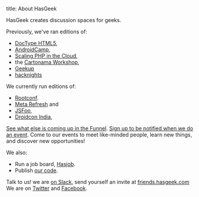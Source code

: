 title: About HasGeek

HasGeek creates discussion spaces for geeks.

Previously, we've ran editions of:

* [DocType HTML5](http://www.doctypehtml5.in/),
* [AndroidCamp](https://androidcamp.hasgeek.com/),
* [Scaling PHP in the Cloud](https://phpcloud.hasgeek.com/),
* the [Cartonama Workshop](https://workshop.cartonama.com/),
* [Geekup](https://geekup.in/)
* [hacknights](https://hacknight.in/)

We currently run editions of:

* [Rootconf](https://rootconf.in/).
* [Meta Refresh](https://metarefresh.in/) and
* [JSFoo](https://jsfoo.in/),
* [Droidcon India](https://droidcon.in/),

[See what else is coming up in the Funnel](https://funnel.hasgeek.com). [Sign up to be notified when we do an event](http://eepurl.com/duGmH).
Come to our events to meet like-minded people, learn new things, and discover new opportunities!

We also: 
* Run a job board, [Hasjob](https://hasjob.co).
* Publish [our code](https://github.com/hasgeek).

Talk to us! we are [on Slack](http://friendsofhasgeek.slack.com), send yourself an invite at [friends.hasgeek.com](http://friends.hasgeek.com)
We are on [Twitter](https://twitter.com/hasgeek) and [Facebook](https://www.facebook.com/HasGeek).